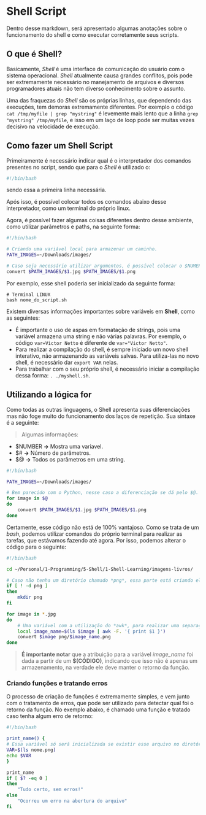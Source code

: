 # **Shell Script**

Dentro desse markdown, será apresentado algumas anotações sobre o funcionamento do shell e como executar corretamente seus scripts.

## O que é **Shell**?

Basicamente, *Shell* é uma interface de comunicação do usuário com o sistema operacional. *Shell* atualmente causa grandes conflitos, pois pode ser extremamente necessário no manejamento de arquivos e diversos programadores atuais não tem diverso conhecimento sobre o assunto.

Uma das fraquezas do *Shell* são os próprias linhas, que dependendo das execuções, tem demoras extremamente diferentes. Por exemplo o código ```cat /tmp/myfile | grep "mystring"``` é levemente mais lento que a linha ```grep "mystring" /tmp/myfile```, e isso em um laço de loop pode ser muitas vezes decisivo na velocidade de execução.

## Como fazer um **Shell Script**

Primeiramente é necessário indicar qual é o interpretador dos comandos presentes no script, sendo que para o *Shell* é utilizado o:
```bash
#!/bin/bash
```
sendo essa a primeira linha necessária.

Após isso, é possível colocar todos os comandos abaixo desse interpretador, como um terminal do próprio linux.

Agora, é possível fazer algumas coisas diferentes dentro desse ambiente, como utilizar parâmetros e paths, na seguinte forma:

```bash
#!/bin/bash

# Criando uma variável local para armazenar um caminho.
PATH_IMAGES=~/Downloads/images/

# Caso seja necessário utilizar argumentos, é possível colocar o $NUMERO para acessar a variável.
convert $PATH_IMAGES/$1.jpg $PATH_IMAGES/$1.png
```

Por exemplo, esse shell poderia ser inicializado da seguinte forma:

```vim
# Terminal LINUX
bash nome_do_script.sh
```

Existem diversas informações importantes sobre variáveis em **Shell**, como as seguintes:
- É importante o uso de aspas em formatação de strings, pois uma variável armazena uma string e não várias palavras. Por exemplo, o código ```var=Victor Netto``` é diferente de ```var="Victor Netto"```.
- Para realizar a compilação do shell, é sempre iniciado um novo shell interativo, não armazenando as variáveis salvas. Para utiliza-las no novo shell, é necessário dar ```export VAR``` nelas.
- Para trabalhar com o seu próprio shell, é necessário iniciar a compilação dessa forma: ```. ./myshell.sh```.

## Utilizando a lógica **for**

Como todas as outras linguagens, o Shell apresenta suas diferenciações mas não foge muito do funcionamento dos laços de repetição. Sua sintaxe é a seguinte:

> Algumas informações:
- $NUMBER **->** Mostra uma variavel. 
- $# **->** Número de parâmetros.
- $@ **->** Todos os parâmetros em uma string.

```bash
#!/bin/bash

PATH_IMAGES=~/Downloads/images/

# Bem parecido com o Python, nesse caso a diferenciação se dá pelo $@. Nessa variável, é armazenado todos os parâmetros iniciais.
for image in $@
do
    convert $PATH_IMAGES/$1.jpg $PATH_IMAGES/$1.png
done
```

Certamente, esse código não está de 100% vantajoso. Como se trata de um *bash*, podemos utilizar comandos do próprio terminal para realizar as tarefas, que estávamos fazendo até agora. Por isso, podemos alterar o código para o seguinte:

```bash
#!/bin/bash

cd ~/Personal/1-Programming/5-Shell/1-Shell-Learning/imagens-livros/

# Caso não tenha um diretório chamado *png*, essa parte está criando ele.
if [ ! -d png ]
then
	mkdir png
fi

for image in *.jpg
do
    # Uma variável com a utilização do *awk*, para realizar uma separação na string retornada por essa função. Local é para ser uma variável somente dentro do escopo.
	local image_name=$(ls $image | awk -F. '{ print $1 }')
	convert $image png/$image_name.png
done
```

> **É importante notar** que a atribuição para a variável *image_name* foi dada a partir de um **$(CÓDIGO)**, indicando que isso não é apenas um armazenamento, na verdade ele deve manter o retorno da função.

### Criando funções e tratando erros

O processo de criação de funções é extremamente simples, e vem junto com o tratamento de erros, que pode ser utilizado para detectar qual foi o retorno da função. No exemplo abaixo, é chamado uma função e tratado caso tenha algum erro de retorno:

```bash
#!/bin/bash

print_name() {
# Essa variável só será inicializada se existir esse arquivo no diretório ~.
VAR=$(ls nome.png)
echo $VAR
}

print_name
if [ $? -eq 0 ]
then
    "Tudo certo, sem erros!"
else
    "Ocorreu um erro na abertura do arquivo"
fi
```
